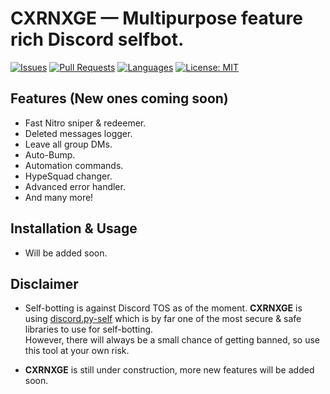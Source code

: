 # **CXRNXGE** — Multipurpose feature rich Discord selfbot.

[![Issues](https://img.shields.io/github/issues/Sxvxgee/CXRNXGE)](https://github.com/Sxvxgee/CXRNXGE/issues) [![Pull Requests](https://img.shields.io/github/issues-pr/Sxvxgee/CXRNXGE)](https://github.com/Sxvxgee/CXRNXGE/pulls) [![Languages](https://img.shields.io/github/languages/top/Sxvxgee/CXRNXGE)](https://github.com/Sxvxgee/CXRNXGE/search?l=kotlin&type=code) [![License: MIT](https://img.shields.io/github/license/Sxvxgee/CXRNXGE)](https://mit-license.org/)

## Features (New ones coming soon)
- Fast Nitro sniper & redeemer.
- Deleted messages logger.
- Leave all group DMs.
- Auto-Bump.
- Automation commands.
- HypeSquad changer.
- Advanced error handler.
- And many more!

## Installation & Usage
- Will be added soon.

## Disclaimer
- Self-botting is against Discord TOS as of the moment. **CXRNXGE** is using [discord.py-self](https://github.com/dolfies/discord.py-self) which is by far one of the most secure & safe libraries to use for self-botting. <br> However, there will always be a small chance of getting banned, so use this tool at your own risk.

- **CXRNXGE** is still under construction, more new features will be added soon.
